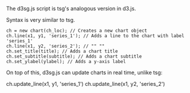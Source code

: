 The d3sg.js script is tsg's analogous version in d3.js.

Syntax is very similar to tsg. 

  	ch = new chart(ch_loc); // Creates a new chart object
	ch.line(x1, y1, 'series_1'); // Adds a line to the chart with label 'series_1'
	ch.line(x1, y2, 'series_2'); // "" ""
	ch.set_title(title); // Adds a chart title
	ch.set_subtitle(subtitle); // Adds a chart subtitle
	ch.set_ylabel(ylabel); // Adds a y-axis label
	
On top of this, d3sg.js can update charts in real time, unlike tsg:

  ch.update_line(x1, y1, 'series_1')
  ch.update_line(x1, y2, 'series_2')
	

